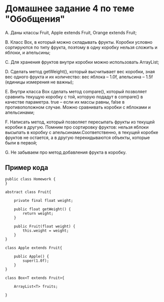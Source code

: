 # Домашнее задание 4 по теме "Обобщения"

A.  Даны классы Fruit, Apple extends Fruit, Orange extends Fruit;

B.  Класс Box, в который можно складывать фрукты. Коробки условно сортируются по типу фрукта, поэтому в одну коробку нельзя сложить и яблоки, и апельсины;

C.  Для хранения фруктов внутри коробки можно использовать ArrayList;

D.  Сделать метод getWeight(), который высчитывает вес коробки, зная вес одного фрукта и их количество:
вес яблока – 1.0f, апельсина – 1.5f (единицы измерения не важны);

E.  Внутри класса Box сделать метод compare(), который позволяет сравнить текущую коробку с той, которую
подадут в compare() в качестве параметра. true – если их массы равны, false в противоположном случае.
Можно сравнивать коробки с яблоками и апельсинами;

F.  Написать метод, который позволяет пересыпать фрукты из текущей коробки в другую. Помним про сортировку фруктов: нельзя яблоки высыпать в коробку с апельсинами.Соответственно, в текущей коробке фруктов не остается, а в другую перекидываются объекты, которые были в первой;

G. Не забываем про метод добавления фрукта в коробку.

## Пример кода

```
public class Homework {
}

abstract class Fruit{

    private final float weight;

    public float getWeight() {
        return weight;
    }

    public Fruit(float weight) {
        this.weight = weight;
    }
}

class Apple extends Fruit{

    public Apple() {
        super(1.0f);
    }
}

class Box<T extends Fruit>{

    ArrayList<T> fruits;

}
```
